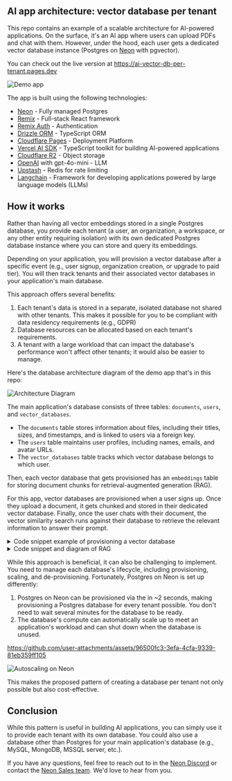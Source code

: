 ## AI app architecture: vector database per tenant

This repo contains an example of a scalable architecture for AI-powered applications. On the surface, it's an AI app where users can upload PDFs and chat with them. However, under the hood, each user gets a dedicated vector database instance (Postgres on [Neon](https://neon.tech/?ref=github) with pgvector).

You can check out the live version at https://ai-vector-db-per-tenant.pages.dev

![Demo app](https://github.com/user-attachments/assets/d9dee48f-a6d6-4dd5-bb89-fa5d31ca26e3)

The app is built using the following technologies:

- [Neon](https://neon.tech/ref=github) - Fully managed Postgres
- [Remix](https://remix.run) - Full-stack React framework
- [Remix Auth](https://github.com/sergiodxa/remix-auth) - Authentication
- [Drizzle ORM](https://drizzle.team/) - TypeScript ORM
- [Cloudflare Pages](https://pages.dev) - Deployment Platform
- [Vercel AI SDK](sdk.vercel.ai/) -  TypeScript toolkit for building AI-powered applications
- [Cloudflare R2](https://www.cloudflare.com/developer-platform/r2/) - Object storage
- [OpenAI](https://openai.com) with gpt-4o-mini - LLM
- [Upstash](https://upstash.com) - Redis for rate limiting
- [Langchain](https://js.langchain.com/v0.2/docs/introduction/) - Framework for developing applications powered by large language models (LLMs)

## How it works

Rather than having all vector embeddings stored in a single Postgres database, you provide each tenant (a user, an organization, a workspace, or any other entity requiring isolation) with its own dedicated Postgres database instance where you can store and query its embeddings.

Depending on your application, you will provision a vector database after a specific event (e.g., user signup, organization creation, or upgrade to paid tier). You will then track tenants and their associated vector databases in your application's main database. 

This approach offers several benefits:
1. Each tenant's data is stored in a separate, isolated database not shared with other tenants. This makes it possible for you to be compliant with data residency requirements (e.g., GDPR)
2. Database resources can be allocated based on each tenant's requirements. 
3. A tenant with a large workload that can impact the database's performance won't affect other tenants; it would also be easier to manage.

Here's the database architecture diagram of the demo app that's in this repo:

![Architecture Diagram](https://github.com/user-attachments/assets/c788d581-1d0a-4201-842e-a20bd498e3db)

The main application's database consists of three tables: `documents`, `users`, and `vector_databases`.

- The `documents` table stores information about files, including their titles, sizes, and timestamps, and is linked to users via a foreign key.
- The `users` table maintains user profiles, including names, emails, and avatar URLs.
- The `vector_databases` table tracks which vector database belongs to which user.

Then, each vector database that gets provisioned has an `embeddings` table for storing document chunks for retrieval-augmented generation (RAG).

For this app, vector databases are provisioned when a user signs up. Once they upload a document, it gets chunked and stored in their dedicated vector database. Finally, once the user chats with their document, the vector similarity search runs against their database to retrieve the relevant information to answer their prompt.

<details>
  <summary>Code snippet example of provisioning a vector database</summary>
   
   ![Provision Vector database for each signup](https://github.com/user-attachments/assets/01e31752-cddb-45c5-b595-92c3cb815a88)

  ```ts
  // Code from app/lib/auth.ts

  // User email from Google Auth
	const email = profile.emails[0].value;

	try {
		const db = createDbClient(env.DATABASE_URL);

		// Get the user and their vector database
		const userData = await db
			.select({
				user: users,
				vectorDatabase: vectorDatabases,
			})
			.from(users)
			.leftJoin(vectorDatabases, eq(users.id, vectorDatabases.userId))
			.where(eq(users.email, email));

		// If the user does not exist, create a new user and vector database
		if (
			userData.length === 0 ||
			!userData[0].vectorDatabase ||
			!userData[0].user
		) {
			// Create a new Neon project
			const neonApiClient = createNeonApiClient(env.NEON_API_KEY);

			const { data, error } = await neonApiClient.POST("/projects", {
				body: {
					project: {},
				},
			});

			if (error) {
				throw new Error(`Failed to create Neon project, ${error}`);
			}

			const vectorDbId = data?.project.id;

			const vectorDbConnectionUri = data.connection_uris[0]?.connection_uri;

			const sql = neon(vectorDbConnectionUri);

			// Create the vector extension and table
			await sql.transaction([
				sql`CREATE EXTENSION IF NOT EXISTS vector;`,
				sql`CREATE TABLE IF NOT EXISTS "embeddings" (
					"id" serial PRIMARY KEY NOT NULL,
					"content" text NOT NULL,
					"metadata" jsonb NOT NULL,
					"embedding" vector(1536),
					"created_at" timestamp with time zone DEFAULT now(),
					"updated_at" timestamp with time zone DEFAULT now()
				)`,
				sql`CREATE INDEX IF NOT EXISTS "embedding_idx" ON "embeddings" USING hnsw ("embedding" vector_cosine_ops)`,
			]);

			// Create the user and vector database and store it in the application's database
			const newUser = await db
				.insert(users)
				.values({
					email,
					name: profile.displayName,
					avatarUrl: profile.photos[0].value,
					userId: generateId({ object: "user" }),
				})
				.onConflictDoNothing()
				.returning();

			await db
				.insert(vectorDatabases)
				.values({
					vectorDbId,
					userId: newUser[0].id,
				})
				.returning();

			const result = {
				...newUser[0],
				vectorDbId,
			};

			return result;
		}
		
		// Return the user and their vector database if they already exist
		return {
			...userData[0].user,
			vectorDbId: userData[0].vectorDatabase.vectorDbId,
		};
	} catch (error) {
		console.error("User creation error:", error);
		throw new Error(getErrorMessage(error));
	}
  ```
</details>


<details>
  <summary>Code snippet and diagram of RAG</summary>
	
![Vector database per tenant RAG](https://github.com/user-attachments/assets/43e0f872-6bab-4a06-8208-7871723f1fd0)

  ```ts
// Code from app/routes/api/document/chat
// Get the user's messages and the document ID from the request body.
const {
		messages,
		documentId,
	}: {
		messages: Message[];
		documentId: string;
	} = await request.json();

	// Get the user's prompt
	const { content: prompt } = messages[messages.length - 1];

	const neonApiClient = createNeonApiClient(
		context.cloudflare.env.NEON_API_KEY,
	);

	// Get the user's vector database's connection string by passing the user's vector database ID to the Neon API.
	const { data, error } = await neonApiClient.GET(
		"/projects/{project_id}/connection_uri",
		{
			params: {
				path: {
					project_id: user.vectorDbId,
				},
				query: {
					role_name: "neondb_owner",
					database_name: "neondb",
				},
			},
		},
	);

	if (error) {
		return json({
			error: error,
		});
	}

	const embeddings = new OpenAIEmbeddings({
		apiKey: context.cloudflare.env.OPENAI_API_KEY,
		dimensions: 1536,
		model: "text-embedding-3-small",
	});

	const vectorStore = await NeonPostgres.initialize(embeddings, {
		connectionString: data.uri,
		tableName: "embeddings",
		columns: {
			contentColumnName: "content",
			metadataColumnName: "metadata",
			vectorColumnName: "embedding",
		},
	});
// Search for the most similar document chunks to the user's prompt in the vector database. 
// Under the hood, Langchain converts the user's prompt to a vector using the OpenAI embeddings model and then searches for the most similar vectors in the vector database.
	const result = await vectorStore.similaritySearch(prompt, 2, {
		documentId,
	});


	const model = new ChatOpenAI({
		apiKey: context.cloudflare.env.OPENAI_API_KEY,
		model: "gpt-4o-mini",
		temperature: 0,
	});

	const allMessages = messages.map((message) =>
		message.role === "user"
			? new HumanMessage(message.content)
			: new AIMessage(message.content),
	);

	const systemMessage = new SystemMessage(
		`You are a helpful assistant, here's some extra additional context that you can use to answer questions. Only use this information if it's relevant:
		
		${result.map((r) => r.pageContent).join(" ")}`,
	);

	allMessages.push(systemMessage);
// Generate a response by passing the user's messages and the additional context to the OpenAI model.
	const stream = await model.stream(allMessages);

	return LangChainAdapter.toDataStreamResponse(stream);
  ```
</details>


While this approach is beneficial, it can also be challenging to implement. You need to manage each database's lifecycle, including provisioning, scaling, and de-provisioning. Fortunately, Postgres on Neon is set up differently:

1. Postgres on Neon can be provisioned via the in ~2 seconds, making provisioning a Postgres database for every tenant possible. You don't need to wait several minutes for the database to be ready.
2. The database's compute can automatically scale up to meet an application's workload and can shut down when the database is unused.

https://github.com/user-attachments/assets/96500fc3-3efa-4cfa-9339-81eb359ff105

![Autoscaling on Neon](https://github.com/user-attachments/assets/7f093ead-d51b-46bc-a473-0df483d91c18)

This makes the proposed pattern of creating a database per tenant not only possible but also cost-effective.

## Conclusion

While this pattern is useful in building AI applications, you can simply use it to provide each tenant with its own database. You could also use a database other than Postgres for your main application's database (e.g., MySQL, MongoDB, MSSQL server, etc.). 

If you have any questions, feel free to reach out to in the [Neon Discord](https://neon.tech/discord) or contact the [Neon Sales team](https://neon.tech/contact-sales). We'd love to hear from you.


